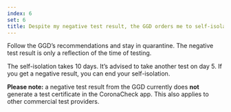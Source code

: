 ```yaml
---
index: 6
set: 6
title: Despite my negative test result, the GGD orders me to self-isolate. What do I do?
---
```

Follow the GGD’s recommendations and stay in quarantine. The negative test result is only a reflection of the time of testing.

The self-isolation takes 10 days. It’s advised to take another test on day 5. If you get a negative result, you can end your self-isolation.

**Please note:** a negative test result from the GGD currently does **not** generate a test certificate in the CoronaCheck app. This also applies to other commercial test providers. 

